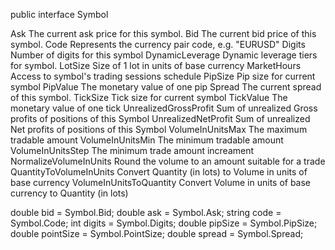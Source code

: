 
public interface Symbol

Ask	The current ask price for this symbol.
Bid	The current bid price of this symbol.
Code	Represents the currency pair code, e.g. "EURUSD"
Digits	Number of digits for this symbol
DynamicLeverage	Dynamic leverage tiers for symbol.
LotSize	Size of 1 lot in units of base currency
MarketHours	Access to symbol's trading sessions schedule
PipSize	Pip size for current symbol
PipValue	The monetary value of one pip
Spread	The current spread of this symbol.
TickSize	Tick size for current symbol
TickValue	The monetary value of one tick
UnrealizedGrossProfit	Sum of unrealized Gross profits of positions of this Symbol
UnrealizedNetProfit	Sum of unrealized Net profits of positions of this Symbol
VolumeInUnitsMax	The maximum tradable amount
VolumeInUnitsMin	The minimum tradable amount
VolumeInUnitsStep	The minimum trade amount increament
NormalizeVolumeInUnits	Round the volume to an amount suitable for a trade
QuantityToVolumeInUnits	Convert Quantity (in lots) to Volume in units of base currency
VolumeInUnitsToQuantity	Convert Volume in units of base currency to Quantity (in lots)

double bid = Symbol.Bid;
double ask = Symbol.Ask;
string code = Symbol.Code;
int digits = Symbol.Digits;
double pipSize = Symbol.PipSize;
double pointSize = Symbol.PointSize;
double spread = Symbol.Spread;
